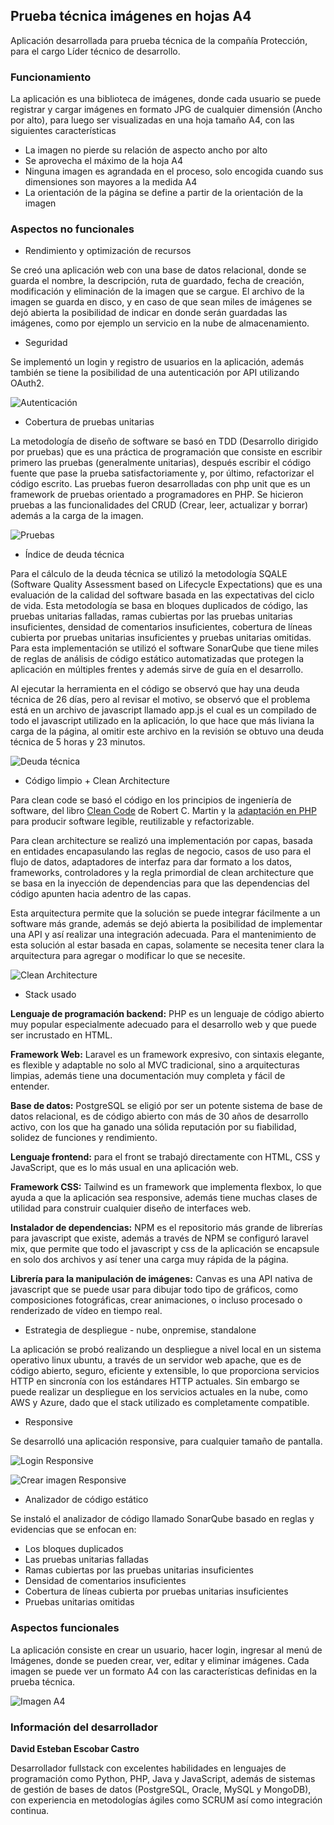 ## Prueba técnica imágenes en hojas A4

Aplicación desarrollada para prueba técnica de la compañía Protección, para el cargo Líder técnico de desarrollo.

### Funcionamiento

La aplicación es una biblioteca de imágenes, donde cada usuario se puede registrar y cargar imágenes en formato JPG de cualquier dimensión (Ancho por alto), para luego ser visualizadas en una hoja tamaño A4, con las siguientes características

* La imagen no pierde su relación de aspecto ancho por alto
* Se aprovecha el máximo de la hoja A4
* Ninguna imagen es agrandada en el proceso, solo encogida cuando sus dimensiones son mayores a la medida A4
* La orientación de la página se define a partir de la orientación de la imagen

### Aspectos no funcionales

* Rendimiento y optimización de recursos

Se creó una aplicación web con una base de datos relacional, donde se guarda el nombre, la descripción, ruta de guardado, fecha de creación, modificación y eliminación de la imagen que se cargue.
El archivo de la imagen se guarda en disco, y en caso de que sean miles de imágenes se dejó abierta la posibilidad de indicar en donde serán guardadas las imágenes, como por ejemplo un servicio en la nube de almacenamiento. 

* Seguridad

Se implementó un login y registro de usuarios en la aplicación, además también se tiene la posibilidad de una autenticación por API utilizando OAuth2.

![Autenticación](img_readme/login.png "Autenticación")

* Cobertura de pruebas unitarias

La metodología de diseño de software se basó en TDD (Desarrollo dirigido por pruebas) que es una práctica de programación que consiste en escribir primero las pruebas (generalmente unitarias), después escribir el código fuente que pase la prueba satisfactoriamente y, por último, refactorizar el código escrito.
Las pruebas fueron desarrolladas con php unit que es un framework de pruebas orientado a programadores en PHP.
Se hicieron pruebas a las funcionalidades del CRUD (Crear, leer, actualizar y borrar) además a la carga de la imagen. 

![Pruebas](img_readme/tests.png "Pruebas")

* Índice de deuda técnica

Para el cálculo de la deuda técnica se utilizó la metodología SQALE (Software Quality Assessment based on Lifecycle Expectations) que es una evaluación de la calidad del software basada en las expectativas del ciclo de vida.
Esta metodología se basa en bloques duplicados de código, las pruebas unitarias falladas, ramas cubiertas por las pruebas unitarias insuficientes, densidad de comentarios insuficientes, cobertura de líneas cubierta por pruebas unitarias insuficientes y pruebas unitarias omitidas. 
Para esta implementación se utilizó el software SonarQube que tiene miles de reglas de análisis de código estático automatizadas que protegen la aplicación en múltiples frentes y además sirve de guía en el desarrollo.


Al ejecutar la herramienta en el código se observó que hay una deuda técnica de 26 días, pero al revisar el motivo, se observó que el problema está en un archivo de javascript llamado app.js el cual es un compilado de todo el javascript utilizado en la aplicación, lo que hace que más liviana la carga de la página, al omitir este archivo en la revisión se obtuvo una deuda técnica de 5 horas y 23 minutos.

![Deuda técnica](img_readme/deuda_tecnica.png "Deuda técnica")

* Código limpio + Clean Architecture

Para clean code se basó el código en los principios de ingeniería de software, del libro [Clean Code](https://www.amazon.com/Clean-Code-Handbook-Software-Craftsmanship/dp/0132350882 "Clean Code") de Robert C. Martin y la [adaptación en PHP](https://github.com/jupeter/clean-code-php "adaptación en PHP") para producir software legible, reutilizable y refactorizable.


Para clean architecture se realizó una implementación por capas, basada en entidades encapasulando las reglas de negocio, casos de uso para el flujo de datos, adaptadores de interfaz para dar formato a los datos, frameworks, controladores y la regla primordial de clean architecture que se basa en la inyección de dependencias para que las dependencias del código apunten hacia adentro de las capas.

Esta arquitectura permite que la solución se puede integrar fácilmente a un software más grande, además se dejó abierta la posibilidad de implementar una API y así realizar una integración adecuada. Para el mantenimiento de esta solución al estar basada en capas, solamente se necesita tener clara la arquitectura para agregar o modificar lo que se necesite. 

![Clean Architecture](img_readme/clean_architecture.png "Clean Architecture")

* Stack usado

**Lenguaje de programación backend:** PHP es un lenguaje de código abierto muy popular especialmente adecuado para el desarrollo web y que puede ser incrustado en HTML.

**Framework Web:** Laravel es un framework expresivo, con sintaxis elegante, es flexible y adaptable no solo al MVC tradicional, sino a arquitecturas limpias, además tiene una documentación muy completa y fácil de entender.

**Base de datos:** PostgreSQL se eligió por ser un potente sistema de base de datos relacional, es de código abierto con más de 30 años de desarrollo activo, con los que ha ganado una sólida reputación por su fiabilidad, solidez de funciones y rendimiento.

**Lenguaje frontend:** para el front se trabajó directamente con HTML, CSS y JavaScript, que es lo más usual en una aplicación web.

**Framework CSS:** Tailwind es un framework que implementa flexbox, lo que ayuda a que la aplicación sea responsive, además tiene muchas clases de utilidad para construir cualquier diseño de interfaces web.

**Instalador de dependencias:** NPM es el repositorio más grande de librerías para javascript que existe, además a través de NPM se configuró laravel mix, que permite que todo el javascript y css de la aplicación se encapsule en solo dos archivos y así tener una carga muy rápida de la página. 

**Librería para la manipulación de imágenes:** Canvas es una API nativa de javascript que se puede usar para dibujar todo tipo de gráficos, como composiciones fotográficas, crear animaciones, o incluso procesado o renderizado de vídeo en tiempo real.

* Estrategia de despliegue - nube, onpremise, standalone
  
La aplicación se probó realizando un despliegue a nivel local en un sistema operativo linux ubuntu, a través de un servidor web apache, que es de código abierto, seguro, eficiente y extensible, lo que proporciona servicios HTTP en sincronía con los estándares HTTP actuales. Sin embargo se puede realizar un despliegue en los servicios actuales en la nube, como AWS y Azure, dado que el stack utilizado es completamente compatible. 

* Responsive

Se desarrolló una aplicación responsive, para cualquier tamaño de pantalla.

![Login Responsive](img_readme/responsive_1.png "Login Responsive")

![Crear imagen Responsive](img_readme/responsive_2.png "Crear imagen Responsive")

* Analizador de código estático

Se instaló el analizador de código llamado SonarQube basado en reglas y evidencias que se enfocan en:

* Los bloques duplicados
* Las pruebas unitarias falladas
* Ramas cubiertas por las pruebas unitarias insuficientes
* Densidad de comentarios insuficientes
* Cobertura de líneas cubierta por pruebas unitarias insuficientes
* Pruebas unitarias omitidas

### Aspectos funcionales

La aplicación consiste en crear un usuario, hacer login, ingresar al menú de Imágenes, donde se pueden crear, ver, editar y eliminar imágenes. Cada imagen se puede ver un formato A4 con las características definidas en la prueba técnica.

![Imagen A4](img_readme/imagen_a4.png "Imagen A4")


### Información del desarrollador

**David Esteban Escobar Castro**


Desarrollador fullstack con excelentes habilidades en lenguajes de programación como Python, PHP, Java y JavaScript, además de sistemas de gestión de bases de datos (PostgreSQL, Oracle, MySQL y MongoDB), con experiencia en metodologías ágiles como SCRUM así como integración continua.

